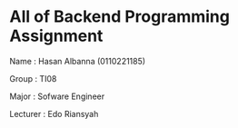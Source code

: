 # All of Backend Programming Assignment

Name : Hasan Albanna (0110221185)

Group : TI08

Major : Sofware Engineer

Lecturer : Edo Riansyah

